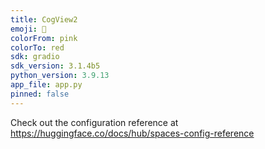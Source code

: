 ```yaml
---
title: CogView2
emoji: 🐢
colorFrom: pink
colorTo: red
sdk: gradio
sdk_version: 3.1.4b5
python_version: 3.9.13
app_file: app.py
pinned: false
---
```


Check out the configuration reference at https://huggingface.co/docs/hub/spaces-config-reference
